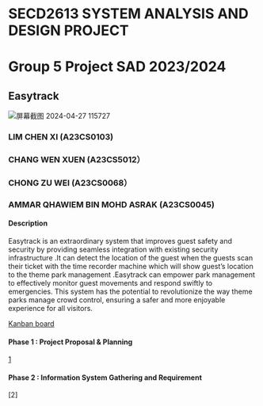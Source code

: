 # SECD2613 SYSTEM ANALYSIS AND DESIGN PROJECT
# Group 5 Project SAD 2023/2024
## Easytrack 
![屏幕截图 2024-04-27 115727](https://github.com/limchenxi/Group5_Project_SAD_20232024/assets/148421786/8e6b6d95-61ec-421b-92fa-b5816ffdf266)

### LIM CHEN XI (A23CS0103)
### CHANG WEN XUEN (A23CS5012）
### CHONG ZU WEI (A23CS0068）
### AMMAR QHAWIEM BIN MOHD ASRAK (A23CS0045)

#### Description
Easytrack is an extraordinary system that improves guest safety and security by providing seamless integration with existing security infrastructure .It can detect the location of the guest when the guests scan their ticket with the time recorder machine which will show guest’s location to the theme park management .Easytrack can empower park management to effectively monitor guest movements and respond swiftly to emergencies. This system has the potential to revolutionize the way theme parks manage crowd control, ensuring a safer and more enjoyable experience for all visitors.

[Kanban board](https://github.com/users/limchenxi/projects/2)
#### Phase 1 : Project Proposal & Planning
[1](https://github.com/limchenxi/Group5_Project_SAD_20232024/blob/main/SAD%20PROPOSAL.pdf)
#### Phase 2 : Information System Gathering and Requirement
[2]
